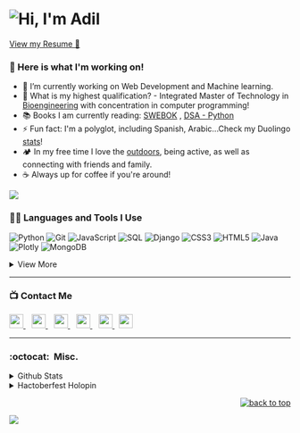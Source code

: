 # ![Hi, I'm Adil](https://readme-typing-svg.herokuapp.com?color=%2336BCF7&size=21+&duration=2000&center=true&vCenter=true&multiline=true&width=200&height=40&lines=Hi%2C+I'm+Adil!👋🏼;+;+)

[View my Resume 📝](https://drive.google.com/file/d/1Qfqd2z1aUNa4S7A8oV5YBm4ykMvNpDvU/view?usp=drivesdk&usp=embed_facebook&usp=embed_facebook)


### 🧰 Here is what I'm working on!  

- 🔭 I’m currently working on Web Development and Machine learning.
- 🤔 What is my highest qualification? - Integrated Master of Technology in [Bioengineering](https://mitbio.edu.in/) with concentration in computer programming! 
- 📚 Books I am currently reading: [SWEBOK](https://www.computer.org/education/bodies-of-knowledge/software-engineering) , [DSA - Python](http://xpzhang.me/teach/DS19_Fall/book.pdf)
- ⚡ Fun fact: I'm a polyglot, including Spanish, Arabic...Check my Duolingo [stats](https://www.duolingo.com/profile/AdilKhwaja?via=share_profile)!
- 🏕️ In my free time I love the [outdoors](https://maps.app.goo.gl/QbvpVnF2UMmkx4Fq6), being active, as well as connecting with friends and family.
- ☕️ Always up for coffee if you're around! 

<a href="https://github.com/404"><img src="https://user-images.githubusercontent.com/73097560/115834477-dbab4500-a447-11eb-908a-139a6edaec5c.gif"></a>

### 👨‍💻 Languages and Tools I Use

![Python](https://img.shields.io/badge/Python-05122A?style=plastic&logo=Python&logoColor=3776AB)
![Git](https://img.shields.io/badge/Git-05122A?style=plastic&logo=Git&logoColor=F05032)
![JavaScript](https://img.shields.io/badge/JavaScript-05122A?style=plastic&logo=JavaScript&logoColor=F7DF1E)
![SQL](https://custom-icon-badges.herokuapp.com/badge/SQL-05122A?&style=plastic&logo=database&logoColor=025E8C)
![Django](https://img.shields.io/badge/Django-05122A?&style=plastic&logo=django&logoColor=006400)
![CSS3](https://img.shields.io/badge/CSS3-05122A?&style=plastic&logo=CSS3&logoColor=3776AB)
![HTML5](https://img.shields.io/badge/HTML5-05122A?&style=plastic&logo=HTML5&logoColor=F05032)
![Java](https://custom-icon-badges.herokuapp.com/badge/Java-05122A.svg?style=plastic&logo=java&logoColor=007396)
![Plotly](https://img.shields.io/badge/Plotly-05122A?style=plastic&logo=Plotly&logoColor=23563D7C)
![MongoDB](https://img.shields.io/badge/MongoDB-05122A?&style=plastic&logo=mongodb&logoColor=13aa52)

<details>
<summary>View More</summary>
<br />

![Bootstrap](https://img.shields.io/badge/Bootstrap-000?&style=plastic&logo=bootstrap&logoColor=23563D7C)
![PowerBI](https://img.shields.io/badge/PowerBI-000?&style=plastic&logo=powerbi&logoColor=F7DF1E)
![Json](https://img.shields.io/badge/Json-000?&style=plastic&logo=Json&logoColor=white)
![Pandas](https://img.shields.io/badge/Pandas-000?&style=plastic&logo=pandas&logoColor=00008B)
![Markdown](https://img.shields.io/badge/Markdown-000?&style=plastic&logo=markdown&logoColor=13aa52)
![Sass](https://img.shields.io/badge/Sass-000?&style=plastic&logo=sass&logoColor=FFC0CB)
![Hugo](https://img.shields.io/badge/Hugo-000?&style=plastic&logo=Hugo&logoColor=23563D7C)
![JetBrains](https://img.shields.io/badge/JetBrains-000?&style=plastic&logo=JetBrains&logoColor=23563D7C)
![VSCode](https://img.shields.io/badge/VisualStudio-000?&style=plastic&logo=VisualStudio&logoColor=3776AB)
![Androidstudio](https://img.shields.io/badge/AndroidStudio-000?&style=plastic&logo=Androidstudio&logoColor=23563D7C)
![Anaconda](https://img.shields.io/badge/Anaconda-000?&style=plastic&logo=Anaconda&logoColor=006400)
![Kotlin](https://img.shields.io/badge/Kotlin-000?&style=plastic&logo=kotlin&logoColor=23563D7C)
![MSOffice](https://img.shields.io/badge/MSOffice-000?&style=plastic&logo=MicrosoftOffice&logoColor=F05032)
![Arduino](https://img.shields.io/badge/Arduino-000?&style=plastic&logo=Arduino&logoColor=23563D7C)
![LaTeX](https://img.shields.io/badge/LaTeX-000?&style=plastic&logo=latex&logoColor=23563D7C)
</details>

---

### 📺 Contact Me

<a 
  href="https://www.linkedin.com/in/zadilkhwaja/">
    <img width="25px" src="https://www.vectorlogo.zone/logos/linkedin/linkedin-icon.svg" />
  </a>&ensp;
  <a href="mailto:zadilkhwaja@gmail.com">
  <img width="25px" src="https://www.vectorlogo.zone/logos/gmail/gmail-icon.svg" />
  </a>&ensp;
  <a href="https://t.me/zakhwaja">
    <img width="25px" src="https://www.vectorlogo.zone/logos/telegram/telegram-icon.svg" />
  </a>&ensp;
  <a href="https://discord.com/users/#6328">
    <img width="25px" src="https://www.vectorlogo.zone/logos/discordapp/discordapp-icon.svg" />
  </a>&ensp;
  <a href="https://zadilkhwaja.github.io/Adil_Portfolio/">
  <img width="25px" src="https://www.vectorlogo.zone/logos/rss/rss-icon.svg" />
  </a>
  &nbsp;
  <a href="https://www.kaggle.com/zadilkhwaja">
  <img width="25px" src="https://www.vectorlogo.zone/logos/kaggle/kaggle-icon.svg" />
  </a>

---

### :octocat:&nbsp; Misc.

<details>
<summary>Github Stats</summary>
<br />

<img href="https://github.com/zadilkhwaja/github-readme-stats" src="https://github-readme-stats.vercel.app/api?username=zadilkhwaja&show_icons=true&theme=react&hide_border=true&count_private=true&hide=stars" />

<br />
<img src="https://github-readme-streak-stats.herokuapp.com/?user=zadilkhwaja&theme=react&hide_border=true" alt="zadilkhwaja" />

<br />
<img src="https://komarev.com/ghpvc/?username=zadilkhwaja&label=Profile%20views&color=0e75b6&style=flat" alt="zadilkhwaja" />
<a href="https://github.com/zadilkhwaja/weather_app_django/network/members"><img src="https://img.shields.io/github/forks/zadilkhwaja/weather_app_django" alt="Forks Badge"/></a>
<a href="https://github.com/zadilkhwaja/studentdbms/issues"><img src="https://img.shields.io/github/issues/zadilkhwaja/studentdbms" alt="Issues Badge"/></a>
<br />
<br />
<details>
<summary>More Metrics 🚀</summary>
<br />

![𝚐𝚒𝚝𝚑𝚞𝚋 𝚐𝚛𝚊𝚙𝚑](https://github-readme-activity-graph.cyclic.app/graph?username=zadilkhwaja&theme=react-dark&hide_border=true)
<br />
![](http://github-profile-summary-cards.vercel.app/api/cards/profile-details?username=zadilkhwaja&theme=tokyonight)
<br />
![](http://github-profile-summary-cards.vercel.app/api/cards/most-commit-language?username=zadilkhwaja&theme=tokyonight)
<br />
![](http://github-profile-summary-cards.vercel.app/api/cards/productive-time?username=zadilkhwaja&theme=tokyonight&utcOffset=5)
</details>
</details>

<details>
<summary>Hactoberfest Holopin</summary>
<br />

[![@zadilkhwaja's Holopin board](https://holopin.io/api/user/board?user=zadilkhwaja)](https://holopin.io/@zadilkhwaja)
</details>

<p align="right"><a href="#top"><img src="https://img.shields.io/static/v1?label&message=back+to+top&color=blue&style=flat&logo" alt="back to top" /></a></p>

<a href="https://github.com/404"><img src="https://user-images.githubusercontent.com/73097560/115834477-dbab4500-a447-11eb-908a-139a6edaec5c.gif"></a>
